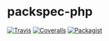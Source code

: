 # packspec-php

[![Travis](https://travis-ci.org/packspec/packspec-php.svg?branch=master)](https://travis-ci.org/packspec/packspec-php)
[![Coveralls](http://img.shields.io/coveralls/packspec/packspec-php.svg?branch=master)](https://coveralls.io/r/packspec/packspec-php?branch=master)
[![Packagist](https://img.shields.io/packagist/dm/packspec/packspec.svg)](https://packagist.org/packages/packspec/packspec)

